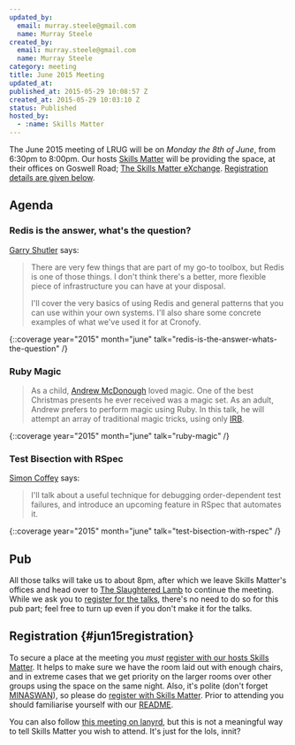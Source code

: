 ```yaml
---
updated_by:
  email: murray.steele@gmail.com
  name: Murray Steele
created_by:
  email: murray.steele@gmail.com
  name: Murray Steele
category: meeting
title: June 2015 Meeting
updated_at:
published_at: 2015-05-29 10:08:57 Z
created_at: 2015-05-29 10:03:10 Z
status: Published
hosted_by:
  - :name: Skills Matter
---
```


The June 2015 meeting of LRUG will be on *Monday the 8th of June*, from 6:30pm to 8:00pm.  Our hosts [Skills Matter](http://skillsmatter.com/) will be providing the space, at their offices on Goswell Road; [The Skills Matter eXchange](https://skillsmatter.com/locations/96-skills-matter-exchange).  <a href="#jun15registration">Registration details are given below</a>.

## Agenda

### Redis is the answer, what's the question?

[Garry Shutler](http://gshutler.com) says:

> There are very few things that are part of my go-to toolbox, but Redis
> is one of those things. I don't think there's a better, more flexible
> piece of infrastructure you can have at your disposal.
>
> I'll cover the very basics of using Redis and general patterns that you
> can use within your own systems. I'll also share some concrete examples
> of what we've used it for at Cronofy.

{::coverage year="2015" month="june" talk="redis-is-the-answer-whats-the-question" /}

### Ruby Magic

> As a child, [Andrew McDonough](http://twitter.com/andrewmcdonough) loved
> magic.  One of the best Christmas presents he ever received was a magic
> set.  As an adult, Andrew prefers to perform magic using Ruby.  In this
> talk, he will attempt an array of traditional magic tricks, using only
> [IRB](https://en.wikipedia.org/wiki/Interactive_Ruby_Shell).

{::coverage year="2015" month="june" talk="ruby-magic" /}

### Test Bisection with RSpec

[Simon Coffey](https://twitter.com/urbanautomaton) says:

> I'll talk about a useful technique for debugging order-dependent test
> failures, and introduce an upcoming feature in RSpec that automates it.

{::coverage year="2015" month="june" talk="test-bisection-with-rspec" /}

## Pub

All those talks will take us to about 8pm, after which we leave Skills Matter's offices and head over to [The Slaughtered Lamb](http://www.theslaughteredlambpub.com/) to continue the meeting.  While we ask you to [register for the talks](#jun15registration), there's no need to do so for this pub part; feel free to turn up even if you don't make it for the talks.

## Registration {#jun15registration}

To secure a place at the meeting you *must* [register with our hosts Skills Matter](https://skillsmatter.com/meetups/7216-lrug-june-2015-meetup).  It helps to make sure we have the room laid out with enough chairs, and in extreme cases that we get priority on the larger rooms over other groups using the space on the same night.  Also, it's polite (don't forget [MINASWAN](http://oreilly.com/ruby/excerpts/ruby-learning-rails/ruby-glossary.html#I_indexterm_d1e32036)), so please do [register with Skills Matter](https://skillsmatter.com/meetups/7216-lrug-june-2015-meetup).  Prior to attending you should familiarise yourself with our [README](http://readme.lrug.org/).

You can also follow [this meeting on lanyrd](http://lanyrd.com/2015/lrug-june/), but this is not a meaningful way to tell Skills Matter you wish to attend.  It's just for the lols, innit?
